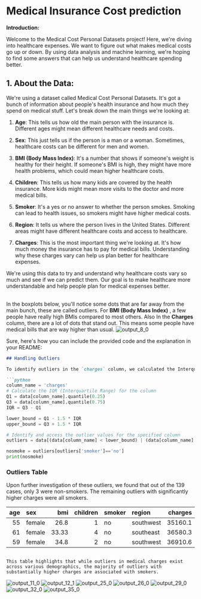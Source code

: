 # Medical Insurance Cost prediction

**Introduction:**

Welcome to the Medical Cost Personal Datasets project! Here, we're diving into healthcare expenses. We want to figure out what makes medical costs go up or down. By using data analysis and machine learning, we're hoping to find some answers that can help us understand healthcare spending better.

## 1. **About the Data:**

We're using a dataset called Medical Cost Personal Datasets. It's got a bunch of information about people's health insurance and how much they spend on medical stuff. Let's break down the main things we're looking at:

1. **Age**: This tells us how old the main person with the insurance is. Different ages might mean different healthcare needs and costs.

2. **Sex**: This just tells us if the person is a man or a woman. Sometimes, healthcare costs can be different for men and women.

3. **BMI (Body Mass Index)**: It's a number that shows if someone's weight is healthy for their height. If someone's BMI is high, they might have more health problems, which could mean higher healthcare costs.

4. **Children**: This tells us how many kids are covered by the health insurance. More kids might mean more visits to the doctor and more medical bills.

5. **Smoker**: It's a yes or no answer to whether the person smokes. Smoking can lead to health issues, so smokers might have higher medical costs.

6. **Region**: It tells us where the person lives in the United States. Different areas might have different healthcare costs and access to healthcare.

7. **Charges**: This is the most important thing we're looking at. It's how much money the insurance has to pay for medical bills. Understanding why these charges vary can help us plan better for healthcare expenses.

We're using this data to try and understand why healthcare costs vary so much and see if we can predict them. Our goal is to make healthcare more understandable and help people plan for medical expenses better.
<br> </br>

In the boxplots below, you'll notice some dots that are far away from the main bunch, these are called outliers. For **BMI (Body Mass Index)** , a few people have really high  BMIs compared to most others. Also In the **Charges** column, there are a lot of dots that stand out. This means some people have medical bills that are way higher than usual.
![output_8_0](https://github.com/mashoodsyed66/Insurance/assets/65015378/c73d30c3-da14-40b0-88fc-b99c2df09ca5)


Sure, here's how you can include the provided code and the explanation in your README:

```markdown
## Handling Outliers

To identify outliers in the `charges` column, we calculated the Interquartile Range (IQR) and used it to determine the upper and lower bounds. Any data points falling outside these bounds are considered outliers.

```python
column_name = 'charges' 
# Calculate the IQR (Interquartile Range) for the column
Q1 = data[column_name].quantile(0.25)
Q3 = data[column_name].quantile(0.75)
IQR = Q3 - Q1

lower_bound = Q1 - 1.5 * IQR
upper_bound = Q3 + 1.5 * IQR

# Identify and access the outlier values for the specified column
outliers = data[(data[column_name] < lower_bound) | (data[column_name] > upper_bound)]

nosmoke = outliers[outliers['smoker']=='no']
print(nosmoke)
```

### Outliers Table

Upon further investigation of these outliers, we found that out of the 139 cases, only 3 were non-smokers. The remaining outliers with significantly higher charges were all smokers.

|   age | sex    |   bmi |   children | smoker   | region    |   charges |
|------:|:-------|------:|-----------:|:---------|:----------|----------:|
|    55 | female |  26.8 |          1 | no       | southwest | 35160.1   |
|    61 | female |  33.33|          4 | no       | southeast | 36580.3   |
|    59 | female |  34.8 |          2 | no       | southwest | 36910.6   |
```

This table highlights that while outliers in medical charges exist across various demographics, the majority of outliers with substantially higher charges are associated with smokers.
```

![output_11_0](https://github.com/mashoodsyed66/Insurance/assets/65015378/b396dd61-2a6d-4312-bd2d-088787d883f5)
![output_12_1](https://github.com/mashoodsyed66/Insurance/assets/65015378/18c63fe6-c1fd-4cae-a2d4-4dcc8386bb85)
![output_25_0](https://github.com/mashoodsyed66/Insurance/assets/65015378/113d015a-eff9-434f-9d0b-77ea7ff3ac43)
![output_26_0](https://github.com/mashoodsyed66/Insurance/assets/65015378/ec070a65-cde9-4b2a-9f4e-80822dfece65)
![output_29_0](https://github.com/mashoodsyed66/Insurance/assets/65015378/5c9282a3-2bfc-40e6-b718-4f10f2e6fc42)
![output_32_0](https://github.com/mashoodsyed66/Insurance/assets/65015378/ac054931-76da-4880-ab3e-2a525e6d8457)
![output_35_0](https://github.com/mashoodsyed66/Insurance/assets/65015378/9129fd83-b517-4c28-bce0-218244d1f3af)
